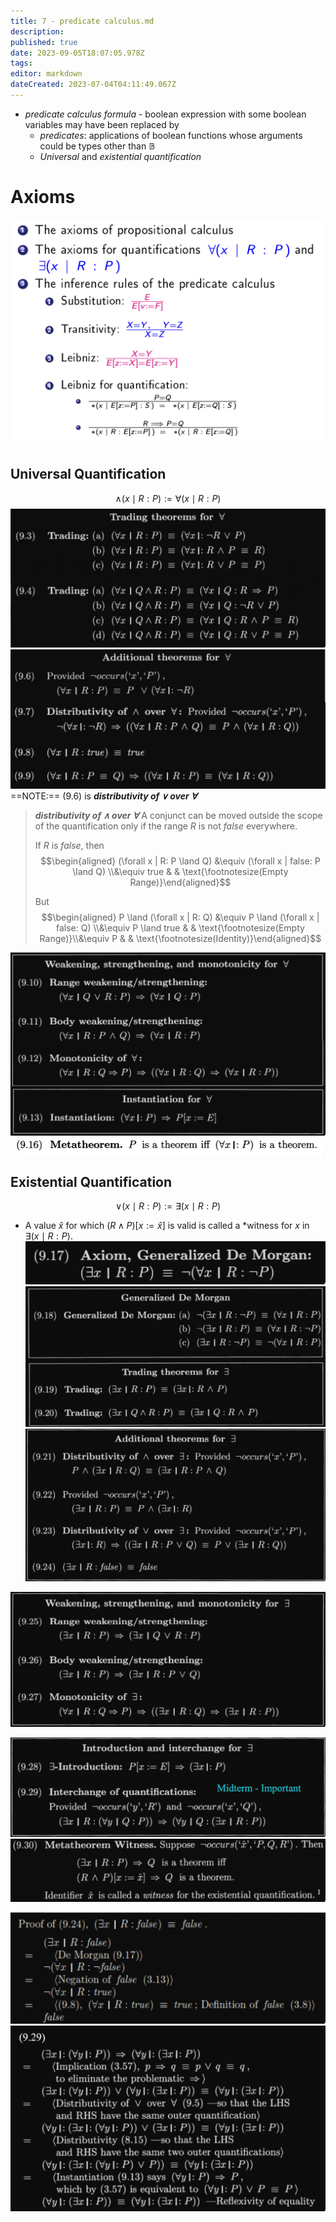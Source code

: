 ```yaml
---
title: 7 - predicate calculus.md
description: 
published: true
date: 2023-09-05T18:07:05.978Z
tags: 
editor: markdown
dateCreated: 2023-07-04T04:11:49.067Z
---
```


- *predicate calculus formula* - boolean expression with some boolean variables may have been replaced by
    - *predicates*: applications of boolean functions whose arguments could be types other than $\mathbb{B}$
    - *Universal* and *existential quantification*

# Axioms
![](/images/20221007130012.png)

## Universal Quantification
$$\land (x \mid R : P) := \forall (x \mid R : P)$$
![](/images/20221024121515.png)
![](/images/20221024121831.png)
==NOTE:== (9.6) is ***distributivity of $\lor$ over $\forall$***

> ***distributivity of $\land$ over $\forall$***
> A conjunct can be moved outside the scope of the quantification only if  the range $R$ is not $false$ everywhere.
> 
> If $R$ is $false$, then
> $$\begin{aligned}
>     (\forall x | R: P \land Q)
>     &\equiv
>         (\forall x | false: P \land Q)
>     \\&\equiv 
>         true
> & & \text{\footnotesize(Empty Range)}\end{aligned}$$
> 
> But
> $$\begin{aligned}
>     P \land (\forall x | R: Q)
>     &\equiv
>         P \land (\forall x | false: Q)
>     \\&\equiv 
>         P \land true
>     & & \text{\footnotesize(Empty Range)}\\&\equiv 
>         P
> & & \text{\footnotesize(Identity)}\end{aligned}$$

![](/images/20221024122152.png)
![](/images/20221024151651.png)

## Existential Quantification
$$\lor(x \mid R:P) := \exists (x \mid R : P)$$
- A value $\hat x$ for which $(R \land P)[x := \hat x]$ is valid is called a *witness for $x$ in $\exists(x \mid R:P)$.
![](/images/20221024134618.png)
![](/images/20221024134748.png)
![](/images/20221024134808.png)

![](/images/20221024134822.png)

![](/images/20221024134849.png)
![](/images/20221024134931.png)

![](/images/20221024151858.png)
![](/images/20221024151847.png)
